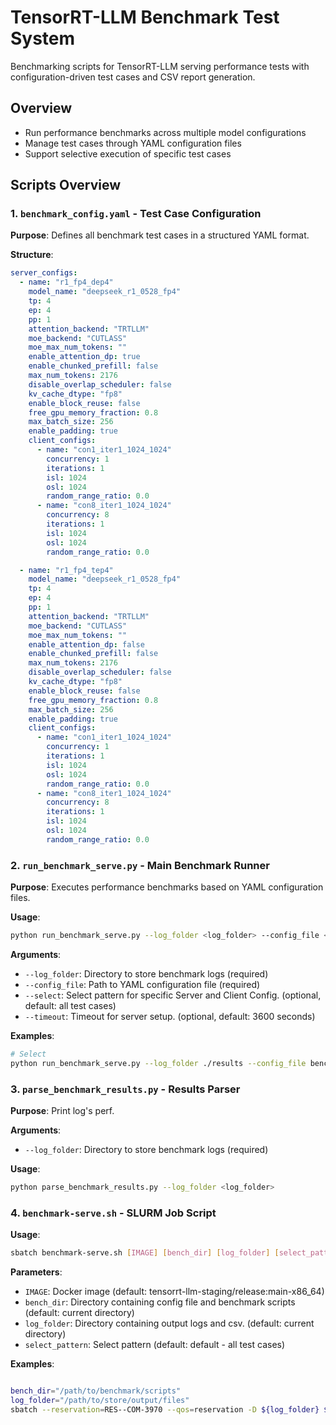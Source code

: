 # TensorRT-LLM Benchmark Test System

Benchmarking scripts for TensorRT-LLM serving performance tests with configuration-driven test cases and CSV report generation.

## Overview

- Run performance benchmarks across multiple model configurations
- Manage test cases through YAML configuration files
- Support selective execution of specific test cases

## Scripts Overview

### 1. `benchmark_config.yaml` - Test Case Configuration
**Purpose**: Defines all benchmark test cases in a structured YAML format.

**Structure**:
```yaml
server_configs:
  - name: "r1_fp4_dep4"
    model_name: "deepseek_r1_0528_fp4"
    tp: 4
    ep: 4
    pp: 1
    attention_backend: "TRTLLM"
    moe_backend: "CUTLASS"
    moe_max_num_tokens: ""
    enable_attention_dp: true
    enable_chunked_prefill: false
    max_num_tokens: 2176
    disable_overlap_scheduler: false
    kv_cache_dtype: "fp8"
    enable_block_reuse: false
    free_gpu_memory_fraction: 0.8
    max_batch_size: 256
    enable_padding: true
    client_configs:
      - name: "con1_iter1_1024_1024"
        concurrency: 1
        iterations: 1
        isl: 1024
        osl: 1024
        random_range_ratio: 0.0
      - name: "con8_iter1_1024_1024"
        concurrency: 8
        iterations: 1
        isl: 1024
        osl: 1024
        random_range_ratio: 0.0

  - name: "r1_fp4_tep4"
    model_name: "deepseek_r1_0528_fp4"
    tp: 4
    ep: 4
    pp: 1
    attention_backend: "TRTLLM"
    moe_backend: "CUTLASS"
    moe_max_num_tokens: ""
    enable_attention_dp: false
    enable_chunked_prefill: false
    max_num_tokens: 2176
    disable_overlap_scheduler: false
    kv_cache_dtype: "fp8"
    enable_block_reuse: false
    free_gpu_memory_fraction: 0.8
    max_batch_size: 256
    enable_padding: true
    client_configs:
      - name: "con1_iter1_1024_1024"
        concurrency: 1
        iterations: 1
        isl: 1024
        osl: 1024
        random_range_ratio: 0.0
      - name: "con8_iter1_1024_1024"
        concurrency: 8
        iterations: 1
        isl: 1024
        osl: 1024
        random_range_ratio: 0.0
```

### 2. `run_benchmark_serve.py` - Main Benchmark Runner
**Purpose**: Executes performance benchmarks based on YAML configuration files.

**Usage**:
```bash
python run_benchmark_serve.py --log_folder <log_folder> --config_file <config_file> [--select <select_pattern>] [--timeout 5400]
```

**Arguments**:
- `--log_folder`: Directory to store benchmark logs (required)
- `--config_file`: Path to YAML configuration file (required)
- `--select`: Select pattern for specific Server and Client Config. (optional, default: all test cases)
- `--timeout`: Timeout for server setup. (optional, default: 3600 seconds)

**Examples**:
```bash
# Select
python run_benchmark_serve.py --log_folder ./results --config_file benchmark_config.yaml --select "r1_fp4_dep4:con8_iter1_1024_1024,r1_fp4_tep4:con1_iter1_1024_1024"

```

### 3. `parse_benchmark_results.py` - Results Parser
**Purpose**: Print log's perf.

**Arguments**:
- `--log_folder`: Directory to store benchmark logs (required)

**Usage**:
```bash
python parse_benchmark_results.py --log_folder <log_folder>
```


### 4. `benchmark-serve.sh` - SLURM Job Script
**Usage**:
```bash
sbatch benchmark-serve.sh [IMAGE] [bench_dir] [log_folder] [select_pattern]
```

**Parameters**:
- `IMAGE`: Docker image (default: tensorrt-llm-staging/release:main-x86_64)
- `bench_dir`: Directory containing config file and benchmark scripts (default: current directory)
- `log_folder`: Directory containing output logs and csv. (default: current directory)
- `select_pattern`: Select pattern (default: default - all test cases)

**Examples**:
```bash

bench_dir="/path/to/benchmark/scripts"
log_folder="/path/to/store/output/files"
sbatch --reservation=RES--COM-3970 --qos=reservation -D ${log_folder} ${bench_dir}/benchmark-serve.sh urm.nvidia.com/sw-tensorrt-docker/tensorrt-llm-staging/release:main-x86_64 ${bench_dir} ${log_folder} "r1_fp4_dep4:con8_iter1_1024_1024,r1_fp4_tep4:con1_iter1_1024_1024"

```
